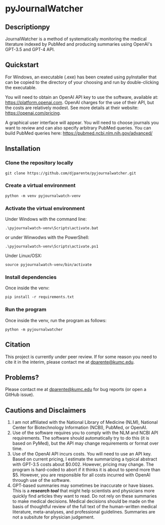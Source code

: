 # pyJournalWatcher

## Descriptionpy
JournalWatcher is a method of systematically monitoring the medical literature indexed by PubMed and producing summaries using OpenAI's GPT-3.5 and GPT-4 API.

## Quickstart
For Windows, an executable (.exe) has been created using pyInstaller that can be copied to the directory of your choosing and run by double-clicking the executable. 

You will need to obtain an OpenAI API key to use the software, available at: https://platform.openai.com. OpenAI charges for the use of their API, but the costs are relatively modest. See more details at their website: https://openai.com/pricing. 

A graphical user interface will appear. You will need to choose journals you want to review and can also specify arbitrary PubMed queries. You can build PubMed queries here: https://pubmed.ncbi.nlm.nih.gov/advanced/


## Installation
### Clone the repository locally

    git clone https://github.com/djparente/pyjournalwatcher.git

### Create a virtual environment

    python -m venv pyjournalwatch-venv

### Activate the virtual environment

Under Windows with the command line:

    .\pyjournalwatch-venv\Scripts\activate.bat

or under Winwodws with the PowerShell:

    .\pyjournalwatch-venv\Scripts\activate.ps1

Under Linux/OSX:

    source pyjournalwatch-venv/bin/activate

### Install dependencies

Once inside the venv:

    pip install -r requirements.txt

### Run the program

Once inside the venv, run the program as follows:

    python -m pyjournalwatcher

## Citation
This project is currently under peer review. If for some reason you need to cite it in the interim, please contact me at dparente@kumc.edu.

## Problems?

Please contact me at dparente@kumc.edu for bug reports (or open a GitHub issue).

## Cautions and Disclaimers

1. I am not affiliated with the National Library of Medicine (NLM), National Center for Biotechnology Information (NCBI), PubMed, or OpenAI.
2. Use of the software requires you to comply with the NLM and NCBI API requirements. The software should automatically try to do this (it is based on PyMed), but the API may change requirements or format over time.
3. Use of the OpenAI API incurs costs. You will need to use an API key. Based on current pricing, I estimate the summarizing a typical abstract with GPT-3.5 costs about $0.002. However, pricing may change. The program is hard-coded to abort if it thinks it is about to spend more than $5. However, you are responsible for all costs incurred with OpenAI through use of the software.
4. GPT-based summaries may sometimes be inaccurate or have biases. This is a ***research tool*** that might help scientists and physicians more quickly find articles they want to read.  Do not rely on these summaries to make medical decisions. Medical decisions should be made on the basis of thoughtful review of the full text of the human-written medical literature, meta-analyses, and professional guidelines. Summaries are not a subsitute for physician judgement.
